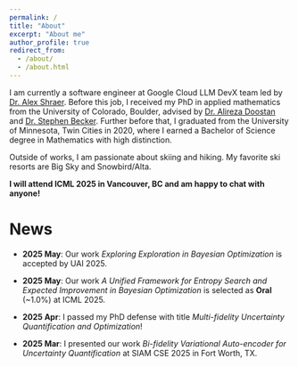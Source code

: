 ```yaml
---
permalink: /
title: "About"
excerpt: "About me"
author_profile: true
redirect_from: 
  - /about/
  - /about.html
---
```


I am currently a software engineer at Google Cloud LLM DevX team led by [Dr. Alex Shraer](https://www.linkedin.com/in/alex-shraer/). Before this job, I received my PhD in applied mathematics from the University of Colorado, Boulder,  advised by [Dr. Alireza Doostan](https://www.colorado.edu/aerospace/alireza-doostan) and [Dr. Stephen Becker](https://amath.colorado.edu/faculty/becker/). 
Further before that, I graduated from the University of Minnesota, Twin Cities in 2020, where I earned a Bachelor of Science degree in Mathematics with high distinction.

Outside of works, I am passionate about skiing and hiking. My favorite ski resorts are Big Sky and Snowbird/Alta.

**I will attend ICML 2025 in Vancouver, BC and am happy to chat with anyone!**

News
======

- **2025 May**: Our work *Exploring Exploration in Bayesian Optimization* is accepted by UAI 2025.

- **2025 May**: Our work *A Unified Framework for Entropy Search and Expected Improvement in Bayesian Optimization* is selected as **Oral** (~1.0%) at ICML 2025.

- **2025 Apr**: I passed my PhD defense with title *Multi-fidelity Uncertainty Quantification and Optimization*!

- **2025 Mar**: I presented our work *Bi-fidelity Variational Auto-encoder for Uncertainty Quantification* at SIAM CSE 2025 in Fort Worth, TX.
